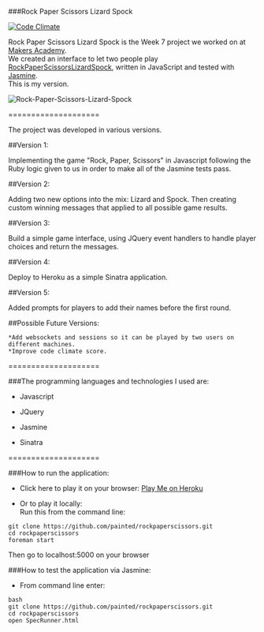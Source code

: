###Rock Paper Scissors Lizard Spock 

[![Code Climate](https://codeclimate.com/github/painted/rockpaperscissors/badges/gpa.svg)](https://codeclimate.com/github/painted/rockpaperscissors)

Rock Paper Scissors Lizard Spock is the Week 7 project we worked on at [Makers Academy].<br>
We created an interface to let two people play [RockPaperScissorsLizardSpock], written in JavaScript and tested with [Jasmine](http://jasmine.github.io/).<br>
This is my version.

![Rock-Paper-Scissors-Lizard-Spock](http://www.paintedchef.com/images/RockPaperScissors.png)

====================

The project was developed in various versions.

##Version 1:

Implementing the game "Rock, Paper, Scissors" in Javascript following the Ruby logic given to us in order to make all of the Jasmine tests pass.

##Version 2:

Adding two new options into the mix: Lizard and Spock. Then creating custom winning messages that applied to all possible game results.

##Version 3:

Build a simple game interface, using JQuery event handlers to handle player choices and return the messages.

##Version 4:

Deploy to Heroku as a simple Sinatra application.

##Version 5:

Added prompts for players to add their names before the first round.

##Possible Future Versions:

	*Add websockets and sessions so it can be played by two users on different machines.  
	*Improve code climate score.

====================

###The programming languages and technologies I used are:

  * Javascript

  * JQuery

  * Jasmine

  * Sinatra

====================

###How to run the application:

  * Click here to play it on your browser: [Play Me on Heroku]

  * Or to play it locally:<br>
  Run this from the command line:<br>
  ```
  git clone https://github.com/painted/rockpaperscissors.git
  cd rockpaperscissors
  foreman start
  ```
  Then go to localhost:5000 on your browser

###How to test the application via Jasmine:

  * From command line enter:
```
bash
git clone https://github.com/painted/rockpaperscissors.git
cd rockpaperscissors
open SpecRunner.html
```



[Makers Academy]:http://www.makersacademy.com
[RockPaperScissorsLizardSpock]:http://en.wikipedia.org/wiki/Rock-paper-scissors-lizard-Spock
[Play Me on Heroku]:https://big-bang-rpsls-game.herokuapp.com/
[Jasmine]:http://jasmine.github.io/